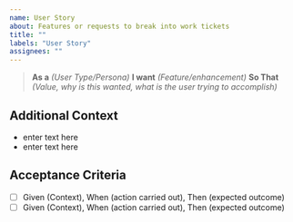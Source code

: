 ```yaml
---
name: User Story
about: Features or requests to break into work tickets
title: ""
labels: "User Story"
assignees: ""
---
```


> **As a** _(User Type/Persona)_ **I want** _(Feature/enhancement)_ **So That** _(Value, why is this wanted, what is the user trying to accomplish)_

## Additional Context

- enter text here
- enter text here

## Acceptance Criteria

- [ ] Given (Context), When (action carried out), Then (expected outcome)
- [ ] Given (Context), When (action carried out), Then (expected outcome)
